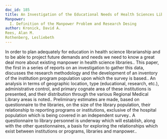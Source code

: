 ```yaml
---
doc_id: 185
title: An Investigation of the Educational Needs of Health Sciences Library
Manpower:
  I. Definition of the Manpower Problem and Research Desing
author: Kronick, David A.
Rees, Alan M.
Rothenberg, Lesliebeth
---
```


In order to plan adequately for education in health science librarianship
and to be able to project future demands and needs we need to know a great deal
more about existing  manpower in health science libraries.. This paper, the 
first in a series of reports on an investigation to gather this data, discusses
the research methodology and the development of an inventory of the institution
program population upon which the survey is based.. An analysis in terms of 
geographic location, type (educational, research, etc.), administrative 
control, and primary cognate area of these institutions is presented, and their
distribution through the various Regional Medical Library areas is noted..
Preliminary estimates are made, based on questionnaire to the libraries, on the
size of the library population, their relationship to reporting programs or
institutions, exclusive of the hospital population which is being covered in an
independent survey.. A questionnaire to library personnel is underway which
will establish, along with the other questionnaires, a basis for exploring the
relationships which exist between institutions or programs, libraries and
manpower..